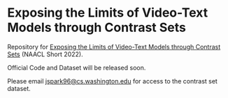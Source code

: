 # Exposing the Limits of Video-Text Models through Contrast Sets

Repository for [Exposing the Limits of Video-Text Models through Contrast Sets](https://openreview.net/pdf?id=H_Wx_yQfBZq) (NAACL Short 2022).

Official Code and Dataset will be released soon.


Please email jspark96@cs.washington.edu for access to the contrast set dataset.
